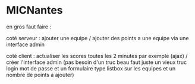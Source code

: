 MICNantes
=========

en gros faut faire :

coté serveur :
  ajouter une equipe
  / ajouter des points a une equipe via une interface admin
  
coté client :
  actualiser les scores toutes les 2 minutes par exemple (ajax)
  / créer l'interface admin (pas besoin d'un truc beau faut juste un vieux truc login mot de passe et 
  un formulaire type listbox sur les equipes et un nombre de points a ajouter)
